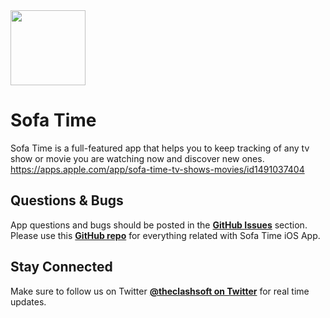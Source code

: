 <img src="https://www.sofatime.app/assets/images/logo_web.png" width="120" height="120">

# Sofa Time
Sofa Time is a full-featured app that helps you to keep tracking of any tv show or movie you are watching now and discover new ones.
https://apps.apple.com/app/sofa-time-tv-shows-movies/id1491037404

## Questions & Bugs
App questions and bugs should be posted in the [**GitHub Issues**](https://github.com/javikr/sofatime/issues) section. Please use this [**GitHub repo**](https://github.com/javikr/sofatime) for everything related with Sofa Time iOS App.

## Stay Connected
Make sure to follow us on Twitter [**@theclashsoft on Twitter**](https://twitter.com/theclashsoft) for real time updates.
